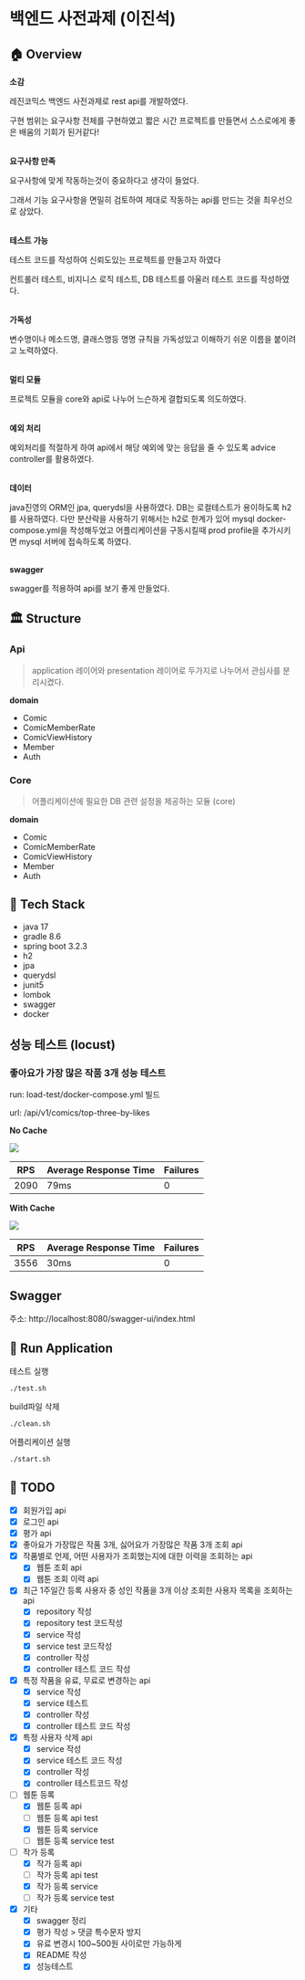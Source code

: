 # 백엔드 사전과제 (이진석)

## 🏠 Overview

**소감**

레진코믹스 백엔드 사전과제로 rest api를 개발하였다.

구현 범위는 요구사항 전체를 구현하였고 짧은 시간 프로젝트를 만들면서 스스로에게 좋은 배움의 기회가 된거같다! <br><br>

**요구사항 만족**

요구사항에 맞게 작동하는것이 중요하다고 생각이 들었다.

그래서 기능 요구사항을 면밀히 검토하여 제대로 작동하는 api를 만드는 것을 최우선으로 삼았다. <br><br>


**테스트 가능**

테스트 코드를 작성하여 신뢰도있는 프로젝트를 만들고자 하였다

컨트롤러 테스트, 비지니스 로직 테스트, DB 테스트를 아울러 테스트 코드를 작성하였다.<br><br>

**가독성**

변수명이나 메소드명, 클래스명등 명명 규칙을 가독성있고 이해하기 쉬운 이름을 붙이려고 노력하였다.<br><br>

**멀티 모듈**

프로젝트 모듈을 core와 api로 나누어 느슨하게 결합되도록 의도하였다.<br><br>

**예외 처리**

예외처리를 적절하게 하여 api에서 해당 예외에 맞는 응답을 줄 수 있도록 advice controller를 활용하였다.<br><br>

**데이터**

java진영의 ORM인 jpa, querydsl을 사용하였다. DB는 로컬테스트가 용이하도록 h2를 사용하였다. 다만 분산락을 사용하기 위해서는 h2로 한계가 있어 mysql docker-compose.yml을 작성해두었고 어플리케이션을 구동시킬때 prod profile을 추가시키면 mysql 서버에 접속하도록 하였다.
<br><br>

**swagger**

swagger를 적용하여 api를 보기 좋게 만들었다.

## 🏛️ Structure

### Api

> application 레이어와 presentation 레이어로 두가지로 나누어서 관심사를 분리시켰다.

**domain**

- Comic
- ComicMemberRate
- ComicViewHistory
- Member
- Auth


### Core

> 어플리케이션에 필요한 DB 관련 설정을 제공하는 모듈 (core)

**domain**
- Comic
- ComicMemberRate
- ComicViewHistory
- Member
- Auth

## 🎢 Tech Stack

- java 17
- gradle 8.6
- spring boot 3.2.3
- h2
- jpa
- querydsl
- junit5
- lombok
- swagger
- docker

## 성능 테스트 (locust)

### 좋아요가 가장 많은 작품 3개 성능 테스트 

run: load-test/docker-compose.yml 빌드

url: /api/v1/comics/top-three-by-likes

**No Cache**

![](report/no-cache.png)


| RPS  | Average Response Time | Failures |
|------|-----------------------|----------|
| 2090 | 79ms                  | 0        |


**With Cache**

![](report/with-cache.png)

| RPS  | Average Response Time | Failures |
|------|-----------------------|----------|
| 3556 | 30ms                  | 0        |


## Swagger 

주소: http://localhost:8080/swagger-ui/index.html



## 🏃 Run Application

테스트 실행

```shell
./test.sh
```

build파일 삭제

```shell
./clean.sh
```

어플리케이션 실행

```shell
./start.sh
```

## 👷 TODO

- [x] 회원가입 api
- [x] 로그인 api
- [x] 평가 api
- [x] 좋아요가 가장많은 작품 3개, 싫어요가 가장많은 작품 3개 조회 api
- [x] 작품별로 언제, 어떤 사용자가 조회했는지에 대한 이력을 조회하는 api
    - [x] 웹툰 조회 api
    - [x] 웹툰 조회 이력 api
- [x] 최근 1주일간 등록 사용자 중 성인 작품을 3개 이상 조회한 사용자 목록을 조회하는 api
    - [x] repository 작성
    - [x] repository test 코드작성
    - [x] service 작성
    - [x] service test 코드작성
    - [x] controller 작성
    - [x] controller 테스트 코드 작성
- [x] 특정 작품을 유료, 무료로 변경하는 api
    - [x] service 작성
    - [x] service 테스트
    - [x] controller 작성
    - [x] controller 테스트 코드 작성
- [x] 특정 사용자 삭제 api
    - [x] service 작성
    - [x] service 테스트 코드 작성
    - [x] controller 작성
    - [x] controller 테스트코드 작성
- [ ] 웹툰 등록
  - [x] 웹툰 등록 api
  - [ ] 웹툰 등록 api test
  - [x] 웹툰 등록 service
  - [ ] 웹툰 등록 service test
- [ ] 작가 등록
  - [x] 작가 등록 api
  - [ ] 작가 등록 api test
  - [x] 작가 등록 service 
  - [ ] 작가 등록 service test
- [x] 기타
    - [x] swagger 정리
    - [x] 평가 작성 > 댓글 특수문자 방지
    - [x] 유료 변경시 100~500원 사이로만 가능하게
    - [x] README 작성
    - [x] 성능테스트